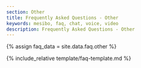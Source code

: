 ```yaml
---
section: Other
title: Frequently Asked Questions - Other
keywords: mesibo, faq, chat, voice, video
description: Frequently Asked Questions - Other
---
```

{% assign faq_data = site.data.faq.other %}

{% include_relative template/faq-template.md  %}
